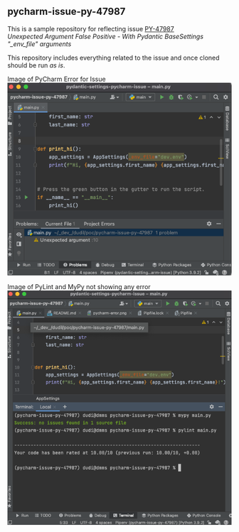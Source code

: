 ## pycharm-issue-py-47987

This is a sample repository for reflecting issue [PY-47987](https://youtrack.jetbrains.com/issue/PY-47987)  
_Unexpected Argument False Positive - With Pydantic BaseSettings "\_env_file" arguments_

This repository includes everything related to the issue and once cloned should be run _as is_.

Image of PyCharm Error for Issue
![Image of Pycharm Error](./images/pycharm-error.png)

Image of PyLint and MyPy not showing any error
![Image of Pylint and MyPy](./images/pylint-mypy.png)

